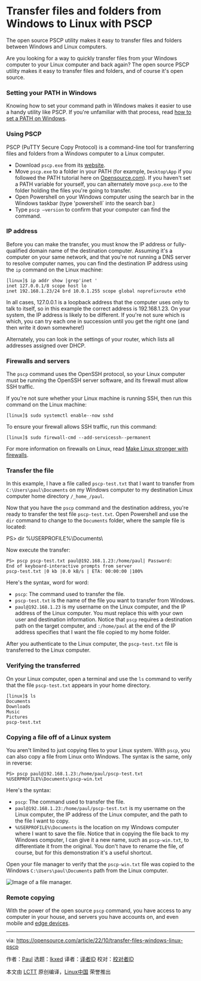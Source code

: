 [#]: subject: "Transfer files and folders from Windows to Linux with PSCP"
[#]: via: "https://opensource.com/article/22/10/transfer-files-windows-linux-pscp"
[#]: author: "Paul https://opensource.com/users/plaubscher"
[#]: collector: "lkxed"
[#]: translator: " "
[#]: reviewer: " "
[#]: publisher: " "
[#]: url: " "

Transfer files and folders from Windows to Linux with PSCP
======

The open source PSCP utility makes it easy to transfer files and folders between Windows and Linux computers.

Are you looking for a way to quickly transfer files from your Windows computer to your Linux computer and back again? The open source PSCP utility makes it easy to transfer files and folders, and of course it's open source.

### Setting your PATH in Windows

Knowing how to set your command path in Windows makes it easier to use a handy utility like PSCP. If you're unfamiliar with that process, read [how to set a PATH on Windows][1].

### Using PSCP

PSCP (PuTTY Secure Copy Protocol) is a command-line tool for transferring files and folders from a Windows computer to a Linux computer.

- Download `pscp.exe` from its [website][2].
- Move `pscp.exe` to a folder in your PATH (for example, `Desktop\App` if you followed the PATH tutorial here on [Opensource.com][3]). If you haven't set a PATH variable for yourself, you can alternately move `pscp.exe` to the folder holding the files you're going to transfer.
- Open Powershell on your Windows computer using the search bar in the Windows taskbar (type 'powershell` into the search bar.)
- Type `pscp –version` to confirm that your computer can find the command.

### IP address

Before you can make the transfer, you must know the IP address or fully-qualified domain name of the destination computer. Assuming it's a computer on your same network, and that you're not running a DNS server to resolve computer names, you can find the destination IP address using the `ip` command on the Linux machine:

```
[linux]$ ip addr show |grep'inet '
inet 127.0.0.1/8 scope host lo
inet 192.168.1.23/24 brd 10.0.1.255 scope global noprefixroute eth0
```

In all cases, 127.0.0.1 is a loopback address that the computer uses only to talk to itself, so in this example the correct address is 192.168.1.23. On your system, the IP address is likely to be different. If you're not sure which is which, you can try each one in succession until you get the right one (and then write it down somewhere!)

Alternately, you can look in the settings of your router, which lists all addresses assigned over DHCP.

### Firewalls and servers

The `pscp` command uses the OpenSSH protocol, so your Linux computer must be running the OpenSSH server software, and its firewall must allow SSH traffic.

If you're not sure whether your Linux machine is running SSH, then run this command on the Linux machine:

```
[linux]$ sudo systemctl enable--now sshd
```

To ensure your firewall allows SSH traffic, run this command:

```
[linux]$ sudo firewall-cmd --add-servicessh--permanent
```

For more information on firewalls on Linux, read [Make Linux stronger with firewalls][4].

### Transfer the file

In this example, I have a file called `pscp-test.txt` that I want to transfer from `C:\Users\paul\Documents` on my Windows computer to my destination Linux computer home directory `/_home_/paul`.

Now that you have the `pscp` command and the destination address, you're ready to transfer the test file `pscp-test.txt`. Open Powershell and use the `dir` command to change to the `Documents` folder, where the sample file is located:

PS> dir %USERPROFILE%\Documents\

Now execute the transfer:

```
PS> pscp pscp-test.txt paul@192.168.1.23:/home/paul| Password:
End of keyboard-interactive prompts from server
pscp-test.txt |0 kb |0.0 kB/s | ETA: 00:00:00 |100%
```

Here's the syntax, word for word:

- `pscp`: The command used to transfer the file.
- `pscp-test.txt` is the name of the file you want to transfer from Windows.
- `paul@192.168.1.23` is my username on the Linux computer, and the IP address of the Linux computer. You must replace this with your own user and destination information. Notice that `pscp` requires a destination path on the target computer, and `:/home/paul` at the end of the IP address specifies that I want the file copied to my home folder.

After you authenticate to the Linux computer, the `pscp-test.txt` file is transferred to the Linux computer.

### Verifying the transferred

On your Linux computer, open a terminal and use the `ls` command to verify that the file `pscp-test.txt` appears in your home directory.

```
[linux]$ ls
Documents
Downloads
Music
Pictures
pscp-test.txt
```

### Copying a file off of a Linux system

You aren't limited to just copying files to your Linux system. With `pscp`, you can also copy a file from Linux onto Windows. The syntax is the same, only in reverse:

```
PS> pscp paul@192.168.1.23:/home/paul/pscp-test.txt %USERPROFILE%\Documents\pscp-win.txt
```

Here's the syntax:

- `pscp`: The command used to transfer the file.
- `paul@192.168.1.23:/home/paul/pscp-test.txt` is my username on the Linux computer, the IP address of the Linux computer, and the path to the file I want to copy.
- `%USERPROFILE%\Documents` is the location on my Windows computer where I want to save the file. Notice that in copying the file back to my Windows computer, I can give it a new name, such as `pscp-win.txt`, to differentiate it from the original. You don't have to rename the file, of course, but for this demonstration it's a useful shortcut.

Open your file manager to verify that the `pscp-win.txt` file was copied to the Windows `C:\Users\paul\Documents` path from the Linux computer.

![Image of a file manager.][5]

### Remote copying

With the power of the open source `pscp` command, you have access to any computer in your house, and servers you have accounts on, and even mobile and [edge devices][6].

--------------------------------------------------------------------------------

via: https://opensource.com/article/22/10/transfer-files-windows-linux-pscp

作者：[Paul][a]
选题：[lkxed][b]
译者：[译者ID](https://github.com/译者ID)
校对：[校对者ID](https://github.com/校对者ID)

本文由 [LCTT](https://github.com/LCTT/TranslateProject) 原创编译，[Linux中国](https://linux.cn/) 荣誉推出

[a]: https://opensource.com/users/plaubscher
[b]: https://github.com/lkxed
[1]: https://opensource.com/article/22/10/set-path-powershell
[2]: https://www.chiark.greenend.org.uk/~sgtatham/putty/latest.html
[3]: http://Opensource.com
[4]: https://opensource.com/article/19/7/make-linux-stronger-firewalls
[5]: https://opensource.com/sites/default/files/2022-10/Filemanager.pscp_.png
[6]: https://opensource.com/tags/edge-computing
